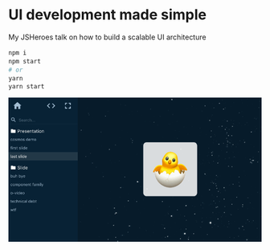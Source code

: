 # UI development made simple

My JSHeroes talk on how to build a scalable UI architecture


```bash
npm i
npm start
# or
yarn
yarn start
```

![Seriously](seriously.gif)
